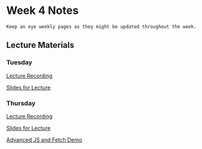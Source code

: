 Week 4 Notes
============================

```{note}
Keep an eye weekly pages as they might be updated throughout the week.
```

## Lecture Materials


### Tuesday

[Lecture Recording](https://uci.yuja.com/V/Video?v=8948510&node=38649414&a=28811594&autoplay=1)


<a href="../resources/10-24-23-javascript_ajax_fetch.pdf" >Slides for Lecture</a>


### Thursday

[Lecture Recording](https://uci.yuja.com/V/Video?v=8963323&node=38723523&a=210508322&autoplay=1)

<a href="../resources/10-26-23-ajax.pdf" >Slides for Lecture</a>

<a href="../resources/adv-javascript-fetch-demo.zip" >Advanced JS and Fetch Demo</a>
